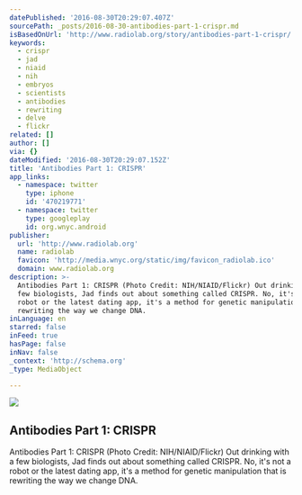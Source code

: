 ```yaml
---
datePublished: '2016-08-30T20:29:07.407Z'
sourcePath: _posts/2016-08-30-antibodies-part-1-crispr.md
isBasedOnUrl: 'http://www.radiolab.org/story/antibodies-part-1-crispr/'
keywords:
  - crispr
  - jad
  - niaid
  - nih
  - embryos
  - scientists
  - antibodies
  - rewriting
  - delve
  - flickr
related: []
author: []
via: {}
dateModified: '2016-08-30T20:29:07.152Z'
title: 'Antibodies Part 1: CRISPR'
app_links:
  - namespace: twitter
    type: iphone
    id: '470219771'
  - namespace: twitter
    type: googleplay
    id: org.wnyc.android
publisher:
  url: 'http://www.radiolab.org'
  name: radiolab
  favicon: 'http://media.wnyc.org/static/img/favicon_radiolab.ico'
  domain: www.radiolab.org
description: >-
  Antibodies Part 1: CRISPR (Photo Credit: NIH/NIAID/Flickr) Out drinking with a
  few biologists, Jad finds out about something called CRISPR. No, it's not a
  robot or the latest dating app, it's a method for genetic manipulation that is
  rewriting the way we change DNA.
inLanguage: en
starred: false
inFeed: true
hasPage: false
inNav: false
_context: 'http://schema.org'
_type: MediaObject

---
```

<article style=""><img src="https://s3-us-west-2.amazonaws.com/the-grid-img/p/49e04f58e4226dc4c2d0eca27f7ce98b9f19c029.jpg" /><h1>Antibodies Part 1: CRISPR</h1><p>Antibodies Part 1: CRISPR (Photo Credit: NIH/NIAID/Flickr) Out drinking with a few biologists, Jad finds out about something called CRISPR. No, it's not a robot or the latest dating app, it's a method for genetic manipulation that is rewriting the way we change DNA.</p></article>